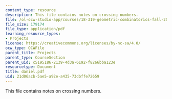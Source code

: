 ```yaml
---
content_type: resource
description: This file contains notes on crossing numbers.
file: /ol-ocw-studio-app/courses/18-319-geometric-combinatorics-fall-2005/21d06acb5ae5a92ea43573dbffe72659_daniel.pdf
file_size: 179174
file_type: application/pdf
learning_resource_types:
- Projects
license: https://creativecommons.org/licenses/by-nc-sa/4.0/
ocw_type: OCWFile
parent_title: Projects
parent_type: CourseSection
parent_uid: c5195186-2139-4d3a-6192-f8266bba123e
resourcetype: Document
title: daniel.pdf
uid: 21d06acb-5ae5-a92e-a435-73dbffe72659
---
```

This file contains notes on crossing numbers.